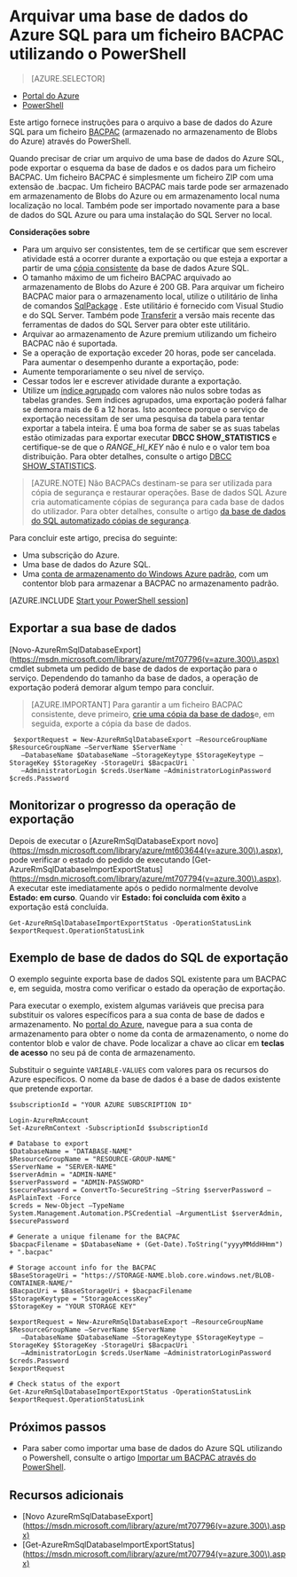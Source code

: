 <properties
    pageTitle="Arquivar uma base de dados do Azure SQL para um ficheiro BACPAC utilizando o PowerShell"
    description="Arquivar uma base de dados do Azure SQL para um ficheiro BACPAC utilizando o PowerShell"
    services="sql-database"
    documentationCenter=""
    authors="stevestein"
    manager="jhubbard"
    editor=""/>

<tags
    ms.service="sql-database"
    ms.devlang="NA"
    ms.date="08/15/2016"
    ms.author="sstein"
    ms.workload="data-management"
    ms.topic="article"
    ms.tgt_pltfrm="NA"/>


# <a name="archive-an-azure-sql-database-to-a-bacpac-file-by-using-powershell"></a>Arquivar uma base de dados do Azure SQL para um ficheiro BACPAC utilizando o PowerShell

> [AZURE.SELECTOR]
- [Portal do Azure](sql-database-export.md)
- [PowerShell](sql-database-export-powershell.md)


Este artigo fornece instruções para o arquivo a base de dados do Azure SQL para um ficheiro [BACPAC](https://msdn.microsoft.com/library/ee210546.aspx#Anchor_4) (armazenado no armazenamento de Blobs do Azure) através do PowerShell.

Quando precisar de criar um arquivo de uma base de dados do Azure SQL, pode exportar o esquema da base de dados e os dados para um ficheiro BACPAC. Um ficheiro BACPAC é simplesmente um ficheiro ZIP com uma extensão de .bacpac. Um ficheiro BACPAC mais tarde pode ser armazenado em armazenamento de Blobs do Azure ou em armazenamento local numa localização no local. Também pode ser importado novamente para a base de dados do SQL Azure ou para uma instalação do SQL Server no local.

**Considerações sobre**

- Para um arquivo ser consistentes, tem de se certificar que sem escrever atividade está a ocorrer durante a exportação ou que esteja a exportar a partir de uma [cópia consistente](sql-database-copy.md) da base de dados Azure SQL.
- O tamanho máximo de um ficheiro BACPAC arquivado ao armazenamento de Blobs do Azure é 200 GB. Para arquivar um ficheiro BACPAC maior para o armazenamento local, utilize o utilitário de linha de comandos [SqlPackage](https://msdn.microsoft.com/library/hh550080.aspx) . Este utilitário é fornecido com Visual Studio e do SQL Server. Também pode [Transferir](https://msdn.microsoft.com/library/mt204009.aspx) a versão mais recente das ferramentas de dados do SQL Server para obter este utilitário.
- Arquivar ao armazenamento de Azure premium utilizando um ficheiro BACPAC não é suportada.
- Se a operação de exportação exceder 20 horas, pode ser cancelada. Para aumentar o desempenho durante a exportação, pode:
 - Aumente temporariamente o seu nível de serviço.
 - Cessar todos ler e escrever atividade durante a exportação.
 - Utilize um [índice agrupado](https://msdn.microsoft.com/library/ms190457.aspx) com valores não nulos sobre todas as tabelas grandes. Sem índices agrupados, uma exportação poderá falhar se demora mais de 6 a 12 horas. Isto acontece porque o serviço de exportação necessitam de ser uma pesquisa da tabela para tentar exportar a tabela inteira. É uma boa forma de saber se as suas tabelas estão otimizadas para exportar executar **DBCC SHOW_STATISTICS** e certifique-se de que o *RANGE_HI_KEY* não é nulo e o valor tem boa distribuição. Para obter detalhes, consulte o artigo [DBCC SHOW_STATISTICS](https://msdn.microsoft.com/library/ms174384.aspx).

> [AZURE.NOTE] Não BACPACs destinam-se para ser utilizada para cópia de segurança e restaurar operações. Base de dados SQL Azure cria automaticamente cópias de segurança para cada base de dados do utilizador. Para obter detalhes, consulte o artigo [da base de dados do SQL automatizado cópias de segurança](sql-database-automated-backups.md).

Para concluir este artigo, precisa do seguinte:

- Uma subscrição do Azure.
- Uma base de dados do Azure SQL.
- Uma [conta de armazenamento do Windows Azure padrão](../storage/storage-create-storage-account.md), com um contentor blob para armazenar a BACPAC no armazenamento padrão.


[AZURE.INCLUDE [Start your PowerShell session](../../includes/sql-database-powershell.md)]




## <a name="export-your-database"></a>Exportar a sua base de dados

[Novo-AzureRmSqlDatabaseExport] (https://msdn.microsoft.com/library/azure/mt707796(v=azure.300\).aspx) cmdlet submeta um pedido de base de dados de exportação para o serviço. Dependendo do tamanho da base de dados, a operação de exportação poderá demorar algum tempo para concluir.

> [AZURE.IMPORTANT] Para garantir a um ficheiro BACPAC consistente, deve primeiro, [crie uma cópia da base de dados](sql-database-copy-powershell.md)e, em seguida, exporte a cópia da base de dados.


     $exportRequest = New-AzureRmSqlDatabaseExport –ResourceGroupName $ResourceGroupName –ServerName $ServerName `
       –DatabaseName $DatabaseName –StorageKeytype $StorageKeytype –StorageKey $StorageKey -StorageUri $BacpacUri `
       –AdministratorLogin $creds.UserName –AdministratorLoginPassword $creds.Password


## <a name="monitor-the-progress-of-the-export-operation"></a>Monitorizar o progresso da operação de exportação

Depois de executar o [AzureRmSqlDatabaseExport novo] (https://msdn.microsoft.com/library/azure/mt603644(v=azure.300\).aspx), pode verificar o estado do pedido de executando [Get-AzureRmSqlDatabaseImportExportStatus] (https://msdn.microsoft.com/library/azure/mt707794(v=azure.300\).aspx). A executar este imediatamente após o pedido normalmente devolve **Estado: em curso**. Quando vir **Estado: foi concluída com êxito** a exportação está concluída.


    Get-AzureRmSqlDatabaseImportExportStatus -OperationStatusLink $exportRequest.OperationStatusLink



## <a name="export-sql-database-example"></a>Exemplo de base de dados do SQL de exportação

O exemplo seguinte exporta base de dados SQL existente para um BACPAC e, em seguida, mostra como verificar o estado da operação de exportação.

Para executar o exemplo, existem algumas variáveis que precisa para substituir os valores específicos para a sua conta de base de dados e armazenamento. No [portal do Azure](https://portal.azure.com), navegue para a sua conta de armazenamento para obter o nome da conta de armazenamento, o nome do contentor blob e valor de chave. Pode localizar a chave ao clicar em **teclas de acesso** no seu pá de conta de armazenamento.

Substituir o seguinte `VARIABLE-VALUES` com valores para os recursos do Azure específicos. O nome da base de dados é a base de dados existente que pretende exportar.



    $subscriptionId = "YOUR AZURE SUBSCRIPTION ID"

    Login-AzureRmAccount
    Set-AzureRmContext -SubscriptionId $subscriptionId

    # Database to export
    $DatabaseName = "DATABASE-NAME"
    $ResourceGroupName = "RESOURCE-GROUP-NAME"
    $ServerName = "SERVER-NAME"
    $serverAdmin = "ADMIN-NAME"
    $serverPassword = "ADMIN-PASSWORD" 
    $securePassword = ConvertTo-SecureString –String $serverPassword –AsPlainText -Force
    $creds = New-Object –TypeName System.Management.Automation.PSCredential –ArgumentList $serverAdmin, $securePassword

    # Generate a unique filename for the BACPAC
    $bacpacFilename = $DatabaseName + (Get-Date).ToString("yyyyMMddHHmm") + ".bacpac"

    # Storage account info for the BACPAC
    $BaseStorageUri = "https://STORAGE-NAME.blob.core.windows.net/BLOB-CONTAINER-NAME/"
    $BacpacUri = $BaseStorageUri + $bacpacFilename
    $StorageKeytype = "StorageAccessKey"
    $StorageKey = "YOUR STORAGE KEY"

    $exportRequest = New-AzureRmSqlDatabaseExport –ResourceGroupName $ResourceGroupName –ServerName $ServerName `
       –DatabaseName $DatabaseName –StorageKeytype $StorageKeytype –StorageKey $StorageKey -StorageUri $BacpacUri `
       –AdministratorLogin $creds.UserName –AdministratorLoginPassword $creds.Password
    $exportRequest

    # Check status of the export
    Get-AzureRmSqlDatabaseImportExportStatus -OperationStatusLink $exportRequest.OperationStatusLink



## <a name="next-steps"></a>Próximos passos

- Para saber como importar uma base de dados do Azure SQL utilizando o Powershell, consulte o artigo [Importar um BACPAC através do PowerShell](sql-database-import-powershell.md).


## <a name="additional-resources"></a>Recursos adicionais

- [Novo AzureRmSqlDatabaseExport] (https://msdn.microsoft.com/library/azure/mt707796(v=azure.300\).aspx)
- [Get-AzureRmSqlDatabaseImportExportStatus] (https://msdn.microsoft.com/library/azure/mt707794(v=azure.300\).aspx)
